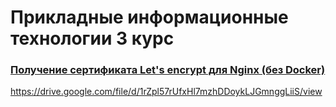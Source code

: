 # Прикладные информационные технологии 3 курс

### [Получение сертификата Let's encrypt для Nginx (без Docker)](https://drive.google.com/file/d/1rZpl57rUfxHl7mzhDDoykLJGmnggLiiS/view)
https://drive.google.com/file/d/1rZpl57rUfxHl7mzhDDoykLJGmnggLiiS/view
